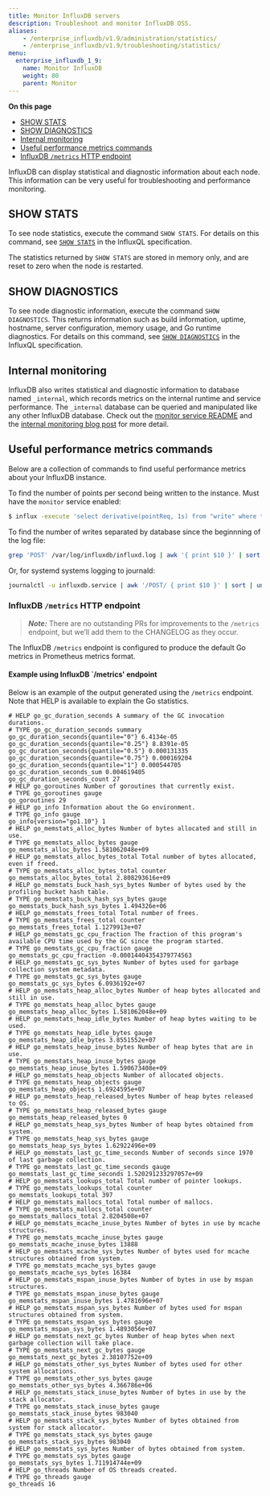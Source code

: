 ```yaml
---
title: Monitor InfluxDB servers
description: Troubleshoot and monitor InfluxDB OSS.
aliases:
    - /enterprise_influxdb/v1.9/administration/statistics/
    - /enterprise_influxdb/v1.9/troubleshooting/statistics/
menu:
  enterprise_influxdb_1_9:
    name: Monitor InfluxDB
    weight: 80
    parent: Monitor
---
```


**On this page**

* [SHOW STATS](#show-stats)
* [SHOW DIAGNOSTICS](#show-diagnostics)
* [Internal monitoring](#internal-monitoring)
* [Useful performance metrics commands](#useful-performance-metrics-commands)
* [InfluxDB `/metrics` HTTP endpoint](#influxdb-metrics-http-endpoint)


InfluxDB can display statistical and diagnostic information about each node.
This information can be very useful for troubleshooting and performance monitoring.

## SHOW STATS

To see node statistics, execute the command `SHOW STATS`.
For details on this command, see [`SHOW STATS`](/enterprise_influxdb/v1.9/query_language/spec#show-stats) in the InfluxQL specification.

The statistics returned by `SHOW STATS` are stored in memory only, and are reset to zero when the node is restarted.

## SHOW DIAGNOSTICS

To see node diagnostic information, execute the command `SHOW DIAGNOSTICS`.
This returns information such as build information, uptime, hostname, server configuration, memory usage, and Go runtime diagnostics.
For details on this command, see [`SHOW DIAGNOSTICS`](/enterprise_influxdb/v1.9/query_language/spec#show-diagnostics) in the InfluxQL specification.

## Internal monitoring
InfluxDB also writes statistical and diagnostic information to database named `_internal`, which records metrics on the internal runtime and service performance.
The `_internal` database can be queried and manipulated like any other InfluxDB database.
Check out the [monitor service README](https://github.com/influxdata/influxdb/blob/1.8/monitor/README.md) and the [internal monitoring blog post](https://www.influxdata.com/blog/how-to-use-the-show-stats-command-and-the-_internal-database-to-monitor-influxdb/) for more detail.

## Useful performance metrics commands

Below are a collection of commands to find useful performance metrics about your InfluxDB instance.

To find the number of points per second being written to the instance. Must have the `monitor` service enabled:
```bash
$ influx -execute 'select derivative(pointReq, 1s) from "write" where time > now() - 5m' -database '_internal' -precision 'rfc3339'
```

To find the number of writes separated by database since the beginnning of the log file:

```bash
grep 'POST' /var/log/influxdb/influxd.log | awk '{ print $10 }' | sort | uniq -c
```

Or, for systemd systems logging to journald:

```bash
journalctl -u influxdb.service | awk '/POST/ { print $10 }' | sort | uniq -c
```

### InfluxDB `/metrics` HTTP endpoint

> ***Note:*** There are no outstanding PRs for improvements to the `/metrics` endpoint, but we’ll add them to the CHANGELOG as they occur.

The InfluxDB `/metrics` endpoint is configured to produce the default Go metrics in Prometheus metrics format.


#### Example using InfluxDB `/metrics' endpoint

Below is an example of the output generated using the `/metrics` endpoint. Note that HELP is available to explain the Go statistics.

```
# HELP go_gc_duration_seconds A summary of the GC invocation durations.
# TYPE go_gc_duration_seconds summary
go_gc_duration_seconds{quantile="0"} 6.4134e-05
go_gc_duration_seconds{quantile="0.25"} 8.8391e-05
go_gc_duration_seconds{quantile="0.5"} 0.000131335
go_gc_duration_seconds{quantile="0.75"} 0.000169204
go_gc_duration_seconds{quantile="1"} 0.000544705
go_gc_duration_seconds_sum 0.004619405
go_gc_duration_seconds_count 27
# HELP go_goroutines Number of goroutines that currently exist.
# TYPE go_goroutines gauge
go_goroutines 29
# HELP go_info Information about the Go environment.
# TYPE go_info gauge
go_info{version="go1.10"} 1
# HELP go_memstats_alloc_bytes Number of bytes allocated and still in use.
# TYPE go_memstats_alloc_bytes gauge
go_memstats_alloc_bytes 1.581062048e+09
# HELP go_memstats_alloc_bytes_total Total number of bytes allocated, even if freed.
# TYPE go_memstats_alloc_bytes_total counter
go_memstats_alloc_bytes_total 2.808293616e+09
# HELP go_memstats_buck_hash_sys_bytes Number of bytes used by the profiling bucket hash table.
# TYPE go_memstats_buck_hash_sys_bytes gauge
go_memstats_buck_hash_sys_bytes 1.494326e+06
# HELP go_memstats_frees_total Total number of frees.
# TYPE go_memstats_frees_total counter
go_memstats_frees_total 1.1279913e+07
# HELP go_memstats_gc_cpu_fraction The fraction of this program's available CPU time used by the GC since the program started.
# TYPE go_memstats_gc_cpu_fraction gauge
go_memstats_gc_cpu_fraction -0.00014404354379774563
# HELP go_memstats_gc_sys_bytes Number of bytes used for garbage collection system metadata.
# TYPE go_memstats_gc_sys_bytes gauge
go_memstats_gc_sys_bytes 6.0936192e+07
# HELP go_memstats_heap_alloc_bytes Number of heap bytes allocated and still in use.
# TYPE go_memstats_heap_alloc_bytes gauge
go_memstats_heap_alloc_bytes 1.581062048e+09
# HELP go_memstats_heap_idle_bytes Number of heap bytes waiting to be used.
# TYPE go_memstats_heap_idle_bytes gauge
go_memstats_heap_idle_bytes 3.8551552e+07
# HELP go_memstats_heap_inuse_bytes Number of heap bytes that are in use.
# TYPE go_memstats_heap_inuse_bytes gauge
go_memstats_heap_inuse_bytes 1.590673408e+09
# HELP go_memstats_heap_objects Number of allocated objects.
# TYPE go_memstats_heap_objects gauge
go_memstats_heap_objects 1.6924595e+07
# HELP go_memstats_heap_released_bytes Number of heap bytes released to OS.
# TYPE go_memstats_heap_released_bytes gauge
go_memstats_heap_released_bytes 0
# HELP go_memstats_heap_sys_bytes Number of heap bytes obtained from system.
# TYPE go_memstats_heap_sys_bytes gauge
go_memstats_heap_sys_bytes 1.62922496e+09
# HELP go_memstats_last_gc_time_seconds Number of seconds since 1970 of last garbage collection.
# TYPE go_memstats_last_gc_time_seconds gauge
go_memstats_last_gc_time_seconds 1.520291233297057e+09
# HELP go_memstats_lookups_total Total number of pointer lookups.
# TYPE go_memstats_lookups_total counter
go_memstats_lookups_total 397
# HELP go_memstats_mallocs_total Total number of mallocs.
# TYPE go_memstats_mallocs_total counter
go_memstats_mallocs_total 2.8204508e+07
# HELP go_memstats_mcache_inuse_bytes Number of bytes in use by mcache structures.
# TYPE go_memstats_mcache_inuse_bytes gauge
go_memstats_mcache_inuse_bytes 13888
# HELP go_memstats_mcache_sys_bytes Number of bytes used for mcache structures obtained from system.
# TYPE go_memstats_mcache_sys_bytes gauge
go_memstats_mcache_sys_bytes 16384
# HELP go_memstats_mspan_inuse_bytes Number of bytes in use by mspan structures.
# TYPE go_memstats_mspan_inuse_bytes gauge
go_memstats_mspan_inuse_bytes 1.4781696e+07
# HELP go_memstats_mspan_sys_bytes Number of bytes used for mspan structures obtained from system.
# TYPE go_memstats_mspan_sys_bytes gauge
go_memstats_mspan_sys_bytes 1.4893056e+07
# HELP go_memstats_next_gc_bytes Number of heap bytes when next garbage collection will take place.
# TYPE go_memstats_next_gc_bytes gauge
go_memstats_next_gc_bytes 2.38107752e+09
# HELP go_memstats_other_sys_bytes Number of bytes used for other system allocations.
# TYPE go_memstats_other_sys_bytes gauge
go_memstats_other_sys_bytes 4.366786e+06
# HELP go_memstats_stack_inuse_bytes Number of bytes in use by the stack allocator.
# TYPE go_memstats_stack_inuse_bytes gauge
go_memstats_stack_inuse_bytes 983040
# HELP go_memstats_stack_sys_bytes Number of bytes obtained from system for stack allocator.
# TYPE go_memstats_stack_sys_bytes gauge
go_memstats_stack_sys_bytes 983040
# HELP go_memstats_sys_bytes Number of bytes obtained from system.
# TYPE go_memstats_sys_bytes gauge
go_memstats_sys_bytes 1.711914744e+09
# HELP go_threads Number of OS threads created.
# TYPE go_threads gauge
go_threads 16
```
